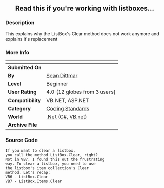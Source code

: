 ﻿<div align="center">

## Read this if you're working with listboxes\.\.\.


</div>

### Description

This explains why the ListBox's Clear method does not work anymore and explains it's replacement
 
### More Info
 


<span>             |<span>
---                |---
**Submitted On**   |
**By**             |[Sean Dittmar](https://github.com/Planet-Source-Code/PSCIndex/blob/master/ByAuthor/sean-dittmar.md)
**Level**          |Beginner
**User Rating**    |4.0 (12 globes from 3 users)
**Compatibility**  |VB\.NET, ASP\.NET
**Category**       |[Coding Standards](https://github.com/Planet-Source-Code/PSCIndex/blob/master/ByCategory/coding-standards__10-33.md)
**World**          |[\.Net \(C\#, VB\.net\)](https://github.com/Planet-Source-Code/PSCIndex/blob/master/ByWorld/net-c-vb-net.md)
**Archive File**   |[](https://github.com/Planet-Source-Code/sean-dittmar-read-this-if-you-re-working-with-listboxes__10-212/archive/master.zip)





### Source Code

```
If you want to clear a listbox,
you call the method ListBox.Clear, right?
Not in VB7, I found this out the frustrating
way. To clear a listbox, you need to use
the listbox's item collection's Clear
method. Let's recap:
VB6 - ListBox.Clear
VB7 - ListBox.Items.Clear
```

